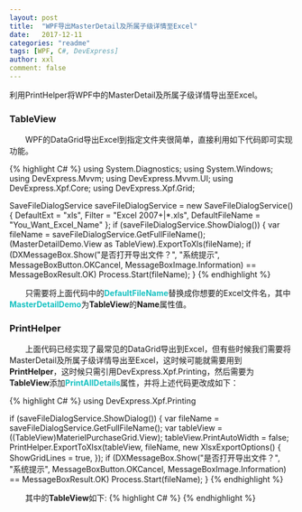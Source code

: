 ```yaml
---
layout: post
title:  "WPF导出MasterDetail及所属子级详情至Excel"
date:   2017-12-11
categories: "readme"
tags: [WPF, C#, DevExpress]
author: xxl
comment: false
---
```

利用PrintHelper将WPF中的MasterDetail及所属子级详情导出至Excel。

### TableView
<p style="text-indent: 2em">WPF的DataGrid导出Excel到指定文件夹很简单，直接利用如下代码即可实现功能。</p>
{% highlight C# %}
using System.Diagnostics;
using System.Windows;
using DevExpress.Mvvm;
using DevExpress.Mvvm.UI;
using DevExpress.Xpf.Core;
using DevExpress.Xpf.Grid;  

SaveFileDialogService saveFileDialogService = new SaveFileDialogService()
{
    DefaultExt = "xls",
    Filter = "Excel 2007+|*.xls",
    DefaultFileName = "You_Want_Excel_Name"
};
if (saveFileDialogService.ShowDialog())
{
    var fileName = saveFileDialogService.GetFullFileName();
    (MasterDetailDemo.View as TableView).ExportToXls(fileName);
    if (DXMessageBox.Show("是否打开导出文件？", "系统提示", 
                         MessageBoxButton.OKCancel, MessageBoxImage.Information)
                         == MessageBoxResult.OK)
        Process.Start(fileName);
}
{% endhighlight %}
<p style="text-indent: 2em">只需要将上面代码中的<span style="color:#16c2c2;font-weight:bold;">DefaultFileName</span>替换成你想要的Excel文件名，其中<span style="color:#16c2c2;font-weight:bold;">MasterDetailDemo</span>为<span style="font-weight:bold;">TableView</span>的<span style="font-weight:bold">Name</span>属性值。</p>

### PrintHelper
<p style="text-indent: 2em">上面代码已经实现了最常见的DataGrid导出到Excel，但有些时候我们需要将MasterDetail及所属子级详情导出至Excel，这时候可能就需要用到<span style="font-weight:bold">PrintHelper</span>，这时候只需引用DevExpress.Xpf.Printing，然后需要为<span style="font-weight:bold">TableView</span>添加<span style="color:#16c2c2;font-weight:bold;">PrintAllDetails</span>属性，并将上述代码更改成如下：</p>
{% highlight C# %}
using DevExpress.Xpf.Printing

if (saveFileDialogService.ShowDialog())
{
    var fileName = saveFileDialogService.GetFullFileName();
    var tableView = ((TableView)MaterielPurchaseGrid.View); 
    tableView.PrintAutoWidth = false; 
    PrintHelper.ExportToXlsx(tableView, fileName,
                            new XlsxExportOptions() {
                            ShowGridLines = true, 
							}); 
    if (DXMessageBox.Show("是否打开导出文件？", "系统提示",
                         MessageBoxButton.OKCancel, MessageBoxImage.Information) == MessageBoxResult.OK)
        Process.Start(fileName);
}
{% endhighlight %} 
<p style="text-indent: 2em">其中的<span style="font-weight:bold">TableView</span>如下:
{% highlight C# %}
 <dxg:TableView Name="MasterDetailDemo" PrintAllDetails="True"></dxg:GridControl.View>
{% endhighlight %} 